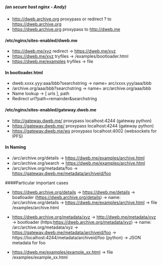 ##### (on secure host nginx - Andy)
* http://dweb.archive.org proxypass or redirect ? to https://dweb.archive.org
* https://dweb.archive.org proxypass to http://dweb.me
    
#### /etc/nginx/sites-enabled/dweb.me

* http://dweb.me/xyz redirect -> https://dweb.me/xyz
* https://dweb.me/xyz tryfiles -> /examples/bootloader.html
* https://dweb.me/examples tryfiles -> file

#### In bootloader.html
* dweb.xxxx.yyy:aaa/bbb?searchstring -> name= arc/xxxx.yyy/aaa/bbb
* /archive.org/aaa/bbb?searchstring -> name= arc/archive.org/aaa/bbb
* Name lookup -> [ urls ], path
* Redirect url?path=remainder&searchstring

#### /etc/nginx/sites-enabled/gateway.dweb.me
* http://gateway.dweb.me/ proxypass localhost:4244 (gateway python)
* https://gateway.dweb.me/ proxypass localhost:4244 (gateway python)
* https://gateway.dweb.me/ws proxypass localhost:4002 (websockets for IPFS)

#### In Naming
* /arc/archive.org/details -> https://dweb.me/examples/archive.html
* /arc/archive.org/search -> https://dweb.me/examples/archive.html
* /arc/archive.org/metadata/foo -> https://gateway.dweb.me/metadata/archiveid/foo

####Particular important cases
* https://dweb.archive.org/details 
-> https://dweb.me/details
-> boatloader (https://dweb.archive.org/details)
-> name: /arc/archive.org/details
-> https://dweb.me/examples/archive.html
-> file /examples/archive.html

* https://dweb.archive.org/metadata/xyz
-> http://dweb.me/metadata/xyz
-> bootloader (https:https://dweb.archive.org/metadata/xyz)
-> name: /arc/archive.org/metadata/xyz
-> https://gateway.dweb.me/metadata/archiveid/foo
-> https://localhost:4244/metadata/archiveid/foo (python)
-> JSON metadata for foo

* https://dweb.me/examples/example_xx.html 
-> file /examples/example_xx.html
